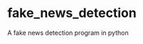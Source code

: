 # fake_news_detection

<!--
#Field
AI

#groups
NLP

#languages
Python

#frames and libs
Numpy
Pandas
Scikit_Learn

-->

A fake news detection program in python
